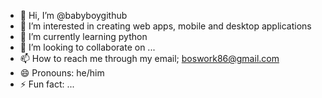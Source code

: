 - 👋 Hi, I’m @babyboygithub
- 👀 I’m interested in creating web apps, mobile and desktop applications
- 🌱 I’m currently learning python
- 💞️ I’m looking to collaborate on ...
- 📫 How to reach me through my email; boswork86@gmail.com
- 😄 Pronouns: he/him
- ⚡ Fun fact: ...

<!---
babyboygithub/babyboygithub is a ✨ special ✨ repository because its `README.md` (this file) appears on your GitHub profile.
You can click the Preview link to take a look at your changes.
--->
